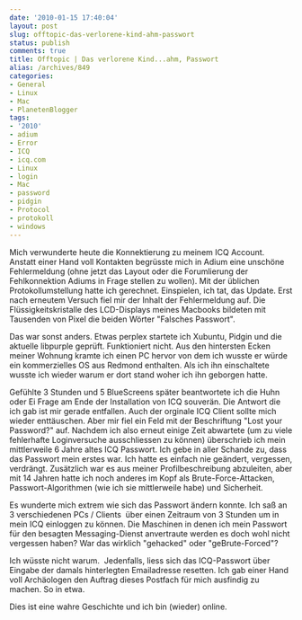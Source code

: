 ```yaml
---
date: '2010-01-15 17:40:04'
layout: post
slug: offtopic-das-verlorene-kind-ahm-passwort
status: publish
comments: true
title: Offtopic | Das verlorene Kind...ahm, Passwort
alias: /archives/849
categories:
- General
- Linux
- Mac
- PlanetenBlogger
tags:
- '2010'
- adium
- Error
- ICQ
- icq.com
- Linux
- login
- Mac
- password
- pidgin
- Protocol
- protokoll
- windows
---
```


Mich verwunderte heute die Konnektierung zu meinem ICQ Account. Anstatt einer Hand
voll Kontakten begrüsste mich in Adium eine unschöne Fehlermeldung (ohne jetzt das
Layout oder die Forumlierung der Fehlkonnektion Adiums in Frage stellen zu wollen).
Mit der üblichen Protokollumstellung hatte ich gerechnet. <yoda> Einspielen, ich
tat, das Update</yoda>. Erst nach erneutem Versuch fiel mir der Inhalt der Fehlermeldung
auf. Die Flüssigkeitskristalle des LCD-Displays meines Macbooks bildeten mit Tausenden
von Pixel die beiden Wörter "Falsches Passwort".

Das war sonst anders. Etwas perplex startete ich Xubuntu, Pidgin und die aktuelle
libpurple geprüft. Funktioniert nicht. Aus den hintersten Ecken meiner Wohnung kramte
ich einen PC hervor von dem ich wusste er würde ein kommerzielles OS aus Redmond
enthalten. Als ich ihn einschaltete wusste ich wieder warum er dort stand woher ich
ihn geborgen hatte.

Gefühlte 3 Stunden und 5 BlueScreens später beantwortete ich die Huhn oder Ei Frage
am Ende der Installation von ICQ souverän. Die Antwort die ich gab ist mir gerade
entfallen. Auch der orginale ICQ Client sollte mich wieder enttäuschen. Aber mir
fiel ein Feld mit der Beschriftung "Lost your Password?" auf. Nachdem ich also erneut
einige Zeit abwartete (um zu viele fehlerhafte Loginversuche ausschliessen zu können)
überschrieb ich mein mittlerweile 6 Jahre altes ICQ Passwort. Ich gebe in aller Schande
zu, dass das Passwort mein erstes war. Ich hatte es einfach nie geändert, vergessen,
verdrängt. Zusätzlich war es aus meiner Profilbeschreibung abzuleiten, aber mit 14
Jahren hatte ich noch anderes im Kopf als Brute-Force-Attacken, Passwort-Algorithmen
(wie ich sie mittlerweile habe) und Sicherheit.

Es wunderte mich extrem wie sich das Passwort ändern konnte. Ich saß an 3 verschiedenen
PCs / Clients  über einen Zeitraum von 3 Stunden um in mein ICQ einloggen zu können.
Die Maschinen in denen ich mein Passwort für den besagten Messaging-Dienst anvertraute
werden es doch wohl nicht vergessen haben? War das wirklich "gehacked" oder "geBrute-Forced"?

Ich wüsste nicht warum.  Jedenfalls, liess sich das ICQ-Passwort über Eingabe der
damals hinterlegten Emailadresse resetten. Ich gab einer Hand voll Archäologen den
Auftrag dieses Postfach für mich ausfindig zu machen. So in etwa.

Dies ist eine wahre Geschichte und ich bin (wieder) online.
